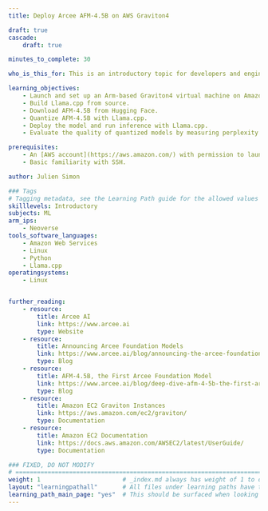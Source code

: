 ```yaml
---
title: Deploy Arcee AFM-4.5B on AWS Graviton4

draft: true
cascade:
    draft: true

minutes_to_complete: 30

who_is_this_for: This is an introductory topic for developers and engineers who want to deploy the Arcee AFM-4.5B small language model on an AWS Arm-based instance. AFM-4.5B is a 4.5-billion-parameter frontier model that delivers excellent accuracy, strict compliance, and very high cost-efficiency. It was trained on almost 7 trillion tokens of clean, rigorously filtered data, and has been tested across a wide range of languages, including Arabic, English, French, German, Hindi, Italian, Korean, Mandarin, Portuguese, Russian, and Spanish.

learning_objectives:
    - Launch and set up an Arm-based Graviton4 virtual machine on Amazon Web Services.
    - Build Llama.cpp from source.
    - Download AFM-4.5B from Hugging Face.
    - Quantize AFM-4.5B with Llama.cpp.
    - Deploy the model and run inference with Llama.cpp.
    - Evaluate the quality of quantized models by measuring perplexity.

prerequisites:
    - An [AWS account](https://aws.amazon.com/) with permission to launch c8g (Graviton4) instances.
    - Basic familiarity with SSH.

author: Julien Simon

### Tags
# Tagging metadata, see the Learning Path guide for the allowed values
skilllevels: Introductory
subjects: ML
arm_ips:
    - Neoverse
tools_software_languages:
    - Amazon Web Services
    - Linux
    - Python
    - Llama.cpp
operatingsystems:
    - Linux


further_reading:
    - resource:
        title: Arcee AI
        link: https://www.arcee.ai
        type: Website
    - resource:
        title: Announcing Arcee Foundation Models
        link: https://www.arcee.ai/blog/announcing-the-arcee-foundation-model-family
        type: Blog
    - resource:
        title: AFM-4.5B, the First Arcee Foundation Model
        link: https://www.arcee.ai/blog/deep-dive-afm-4-5b-the-first-arcee-foundational-model
        type: Blog
    - resource:
        title: Amazon EC2 Graviton Instances
        link: https://aws.amazon.com/ec2/graviton/
        type: Documentation
    - resource:
        title: Amazon EC2 Documentation
        link: https://docs.aws.amazon.com/AWSEC2/latest/UserGuide/
        type: Documentation

### FIXED, DO NOT MODIFY
# ================================================================================
weight: 1                       # _index.md always has weight of 1 to order correctly
layout: "learningpathall"       # All files under learning paths have this same wrapper
learning_path_main_page: "yes"  # This should be surfaced when looking for related content. Only set for _index.md of learning path content.
---
```

